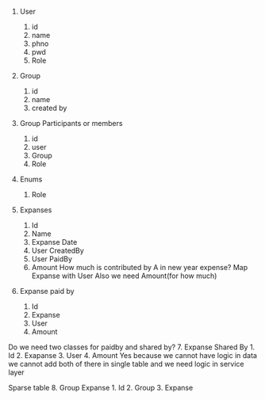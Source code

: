 1. User
	1. id 
	2. name 
	3. phno
	4. pwd
	5. Role
2. Group
	1. id 
	2. name
	3. created by
3. Group Participants or members
	1. id
	2. user
	3. Group
	4. Role

4. Enums
	1. Role
5. Expanses
	1. Id
	2. Name
	3. Expanse Date
	4. User CreatedBy
	5. User PaidBy
	6. Amount
How much is contributed by A in new year expense?
Map Expanse with User Also we need Amount(for how much)

6. Expanse paid by
	1. Id 
	2. Expanse
	3. User
	4. Amount

Do we need two classes for paidby and shared by?
7. Expanse Shared By
	1. Id
	2. Exapanse
	3. User
	4. Amount
Yes because we cannot have logic in data we cannot add both of there in single table
and we need logic in service layer

Sparse table
8. Group Expanse
	1. Id
	2. Group
	3. Expanse
		